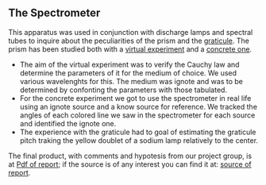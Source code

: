 ## The Spectrometer
This apparatus was used in conjunction with discharge lamps and spectral tubes to inquire about the peculiarities of the prism and the [graticule](/Spectrometer/Graticule). The prism has been studied both with a [virtual experiment](/Spectrometer/Virtual_experiment) and a [concrete one](/Spectrometer/Prism).

- The aim of the virtual experiment was to verify the Cauchy law and determine the parameters of it for the medium of choice. We used various wavelenghts for this. The medium was ignote and was to be determined by confonting the parameters with those tabulated.
- For the concrete experiment we got to use the spectrometer in real life using an ignote source and a know source for reference. We tracked the angles of each colored line we saw in the spectrometer for each source and identified the ignote one.
- The experience with the graticule had to goal of estimating the graticule pitch traking the yellow doublet of a sodium lamp relatively to the center.

The final product, with comments and hypotesis from our project group, is at [Pdf of report](/Spectrometer/spectrometer_report.pdf); if the source is of any interest you can find it at: [source of report](/Spectrometer/spectrometer_report.tex).
